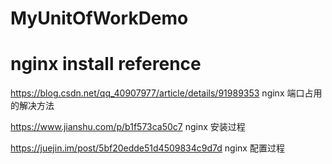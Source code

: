 # MyUnitOfWorkDemo


# nginx install reference
https://blog.csdn.net/qq_40907977/article/details/91989353    nginx 端口占用的解决方法

https://www.jianshu.com/p/b1f573ca50c7  nginx 安装过程

https://juejin.im/post/5bf20edde51d4509834c9d7d  nginx 配置过程
